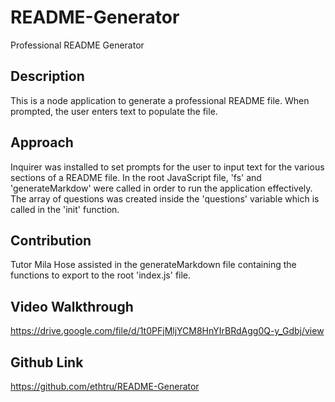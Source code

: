 # README-Generator
Professional README Generator

## Description
This is a node application to generate a professional README file. When prompted, the user enters text to populate the file. 

## Approach
Inquirer was installed to set prompts for the user to input text for the various sections of a README file. In the root JavaScript file, 'fs' and 'generateMarkdow' were called in order to run the application effectively. The array of questions was created inside the 'questions' variable which is called in the 'init' function. 

## Contribution
Tutor Mila Hose assisted in the generateMarkdown file containing the functions to export to the root 'index.js' file. 

## Video Walkthrough

https://drive.google.com/file/d/1t0PFjMljYCM8HnYIrBRdAgg0Q-y_Gdbj/view

## Github Link

https://github.com/ethtru/README-Generator






